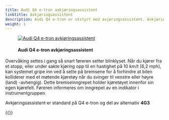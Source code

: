 ```yaml
---
title: Audi Q4 e-tron avkjøringsassistent
linktitle: Avkjøringsassistent
description: Audi Q4 e-tron er utstyrt med avjøringsassistent. Avkjøringsassistent overvåker kjørefeltet med møtende trafikk ved hjelp av radarsensorer, frontkamera og, i enkelte modeller, en laserskanner.
weight: 1
---
```


<!-- markdownlint-disable MD033 -->
<figure>
    <a href="https://media.electrichasgoneaudi.net/multimedia/models/e-tron/technology/drivingassistance/turnassist/turnassist.jpg">
        <img src="https://media.electrichasgoneaudi.net/multimedia/models/e-tron/technology/drivingassistance/turnassist/turnassists.jpg"
        alt="Audi Q4 e-tron avkjøringsassistent" title="Audi Q4 e-tron avkjøringsassistent">
    </a>
    <figcaption><h4>Audi Q4 e-tron avkjøringsassistent</h4></figcaption>
</figure>

Overvåking settes i gang så snart føreren setter blinklyset. Når du kjører fra et stopp, eller under sakte kjøring opp til en hastighet på 10 km/t (6,2 mph), kan systemet gripe inn ved å sette på bremsene for å forhindre at bilen kolliderer med et møtende kjøretøy når du svinger til venstre eller høyre (land) -avhengig). Dette bremseinngrepet holder kjøretøyet innenfor sin egen kjørefelt. Føreren informeres om inngrepet av en indikator i instrumentgruppen.

Avkjøringsassistent er standard på Q4 e-tron og del av alternativ **4G3**

{{<children description="true" />}}
